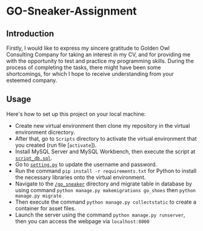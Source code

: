 # GO-Sneaker-Assignment

## Introduction
Firstly, I would like to express my sincere gratitude to Golden Owl Consulting Company for taking an interest in my CV, and for providing me with the opportunity to test and practice my programming skills. During the process of completing the tasks, there might have been some shortcomings, for which I hope to receive understanding from your esteemed company.

## Usage
Here's how to set up this project on your local machine:

- Create new virtual environment then clone my repository in the virtual environment dicrectory.
- After that, go to `Scripts` directory to activate the virtual environment that you created (run file [`activate`]).
- Install MySQL Server and MySQL Workbench, then execute the script at [`script_db.sql`](./script_db.sql).
- Go to [`setting.py`](./go_sneaker/go_sneaker/settings.py) to update the username and password.
- Run the command `pip install -r requirements.txt` for Python to install the necessary libraries onto the virtual environment.
- Navigate to the [`/go_sneaker`](./go_sneaker) directory and migrate table in database by using command `python manage.py makemigrations go_shoes` then `python manage.py migrate`
- Then execute the command `python manage.py collectstatic` to create a container for asset files.
- Launch the server using the command `python manage.py runserver`, then you can access the webpage via `localhost:8000`
